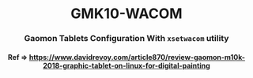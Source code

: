 <div align="center">

# GMK10-WACOM

### Gaomon Tablets Configuration With `xsetwacom` utility

#### Ref => https://www.davidrevoy.com/article870/review-gaomon-m10k-2018-graphic-tablet-on-linux-for-digital-painting

</div>
